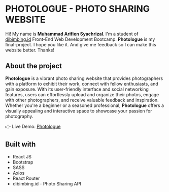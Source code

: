 # PHOTOLOGUE - PHOTO SHARING WEBSITE

Hi! My name is **Muhammad Arifien Syachrizal**. I'm a student of [dibimbing.id](https://dibimbing.id/) Front-End Web Development Bootcamp. **Photologue** is my final-project. I hope you like it. And give me feedback so I can make this website better. Thanks!

## About the project

**Photologue** is a vibrant photo sharing website that provides photographers with a platform to exhibit their work, connect with fellow enthusiasts, and gain exposure. With its user-friendly interface and social networking features, users can effortlessly upload and organize their photos, engage with other photographers, and receive valuable feedback and inspiration. Whether you're a beginner or a seasoned professional, **Photologue** offers a visually appealing and interactive space to showcase your passion for photography.

👉 Live Demo: [Photologue](https://photologue.netlify.app/)

## Built with

 - React JS
 - Bootstrap
 - SASS
 - Axios
 - React Router
 - dibimbing.id - Photo Sharing API
